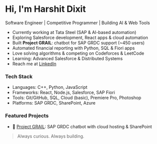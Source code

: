 # Hi, I'm Harshit Dixit
Software Engineer | Competitive Programmer | Building AI & Web Tools

- Currently working at Tata Steel (SAP & AI-based automation)
- Exploring Salesforce development, React apps & cloud automation
- Built **Project GRAIL**: chatbot for SAP GRDC support (~450 users)
- Automated financial reporting with Python, SQL & Fiori apps
- Love solving algorithms & competing on Codeforces & LeetCode
- Learning: Advanced Salesforce & Distributed Systems
- Reach me at [LinkedIn](http://www.linkedin.com/in/harshitdixit0)

### Tech Stack
- Languages: C++, Python, JavaScript
- Frameworks: React, Node.js, Salesforce, SAP Fiori
- Tools: Git/GitHub, SQL, Cloud (basic), Premiere Pro, Photoshop
- Platforms: SAP GRDC, SharePoint, Azure

### Featured Projects
- 🤖 [Project GRAIL]((https://github.com/harshit-dixit/project-grail-chatbot)): SAP GRDC chatbot with cloud hosting & SharePoint

> Always curious. Always building.
